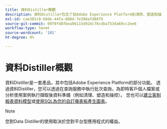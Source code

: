 ```yaml
---
title: 資料Distiller概觀
description: 資料Distiller包含了從Adobe Experience Platform到清除、塑造和操控等各項功能的子集。
exl-id: cae301c8-b9de-44fa-808d-7e398afd88f9
source-git-commit: 0970fd8fbea86115d92dc78cdba753da69cc2ee6
workflow-type: tm+mt
source-wordcount: '101'
ht-degree: 0%

---
```


# 資料Distiller概觀

資料Distiller是一套產品，其中包括Adobe Experience Platform的部分功能。 透過資料Distiller，您可以透過在查詢服務中執行批次查詢，為即時客戶個人檔案或分析使用案例執行擷取後資料準備（例如清理、塑造和操控）。 您也可以[建立客制報表資料模型](../../query-service/data-distiller/sql-insights/reporting-insights-data-model.md)或[使用SQL為您的自訂儀表板產生圖表](./sql-insights/overview.md)。

>[!NOTE]
>
>您對Data Distiller的使用取決於您對平台型應用程式的權益。
